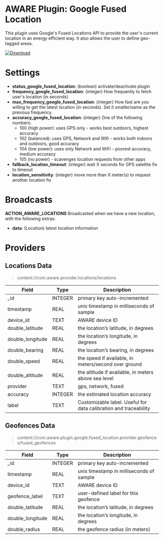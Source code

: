 AWARE Plugin: Google Fused Location
===================================

This plugin uses Google's Fused Locations API to provide the user's current location in an energy efficient way. It also allows the user to define geo-tagged areas.

[ ![Download](https://api.bintray.com/packages/denzilferreira/com.awareframework/com.aware.plugin.google.fused_location/images/download.svg) ](https://bintray.com/denzilferreira/com.awareframework/com.aware.plugin.google.fused_location/_latestVersion)

# Settings
* **status_google_fused_location**: (boolean) activate/deactivate plugin
* **frequency_google_fused_location**: (integer) How frequently to fetch user's location (in seconds)
* **max_frequency_google_fused_location**: (integer) How fast are you willing to get the latest location (in seconds). Set it smaller/same as the previous frequency.
* **accuracy_google_fused_location**: (integer) One of the following numbers:
    * 100 (high power): uses GPS only - works best outdoors, highest accuracy
    * 102 (balanced): uses GPS, Network and Wifi - works both indoors and outdoors, good accuracy
    * 104 (low power): uses only Network and WiFi - poorest accuracy, medium accuracy
    * 105 (no power) - scavenges location requests from other apps
* **fallback_location_timeout**: (integer) wait X seconds for GPS satellite fix to timeout
* **location_sensitivity**: (integer) move more than X meter(s) to request another location fix

# Broadcasts
**ACTION_AWARE_LOCATIONS**
Broadcasted when we have a new location, with the following extras:
- **data**: (Location) latest location information
    
# Providers
##  Locations Data
> content://com.aware.provider.locations/locations

Field | Type | Description
----- | ---- | -----------
_id | INTEGER | primary key auto-incremented
timestamp | REAL | unix timestamp in milliseconds of sample
device_id | TEXT | AWARE device ID
double_latitude | REAL | the location’s latitude, in degrees
double_longitude	| REAL | the location’s longitude, in degrees
double_bearing | REAL |	the location’s bearing, in degrees
double_speed |	REAL | the speed if available, in meters/second over ground
double_altitude | REAL | the altitude if available, in meters above sea level
provider | TEXT | gps, network, fused
accuracy | INTEGER | the estimated location accuracy
label | TEXT | Customizable label. Useful for data calibration and traceability

##  Geofences Data
> content://com.aware.plugin.google.fused_location.provider.geofences/fused_geofences

Field | Type | Description
----- | ---- | -----------
_id | INTEGER | primary key auto-incremented
timestamp | REAL | unix timestamp in milliseconds of sample
device_id | TEXT | AWARE device ID
geofence_label | TEXT | user-defined label for this geofence
double_latitude | REAL | the location’s latitude, in degrees
double_longitude	| REAL | the location’s longitude, in degrees
double_radius | REAL |	the geofence radius (in meters)
